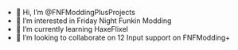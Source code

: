 - 👋 Hi, I’m @FNFModdingPlusProjects
- 👀 I’m interested in Friday Night Funkin Modding
- 🌱 I’m currently learning HaxeFlixel
- 💞️ I’m looking to collaborate on 12 Input support on FNFModding+

<!---
FNFModdingPlusProjects/FNFModdingPlusProjects is a ✨ special ✨ repository because its `README.md` (this file) appears on your GitHub profile.
You can click the Preview link to take a look at your changes.
--->
